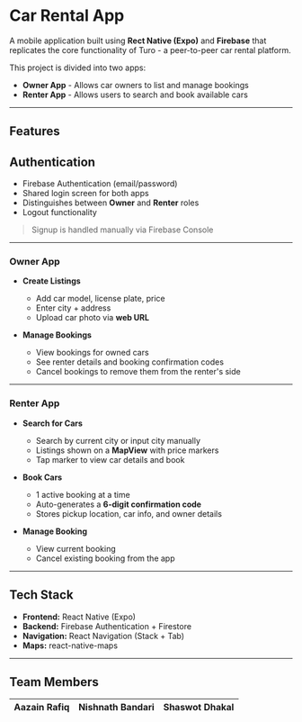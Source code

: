 # Car Rental App

A mobile application built using **Rect Native (Expo)** and **Firebase** that replicates the core functionality of Turo - a peer-to-peer car rental platform.

This project is divided into two apps:
- **Owner App** - Allows car owners to list and manage bookings
- **Renter App** - Allows users to search and book available cars 

--- 

## Features

## Authentication 
- Firebase Authentication (email/password)
- Shared login screen for both apps
- Distinguishes between **Owner** and **Renter** roles
- Logout functionality

> Signup is handled manually via Firebase Console

---

### Owner App
- **Create Listings**
  - Add car model, license plate, price
  - Enter city + address
  - Upload car photo via **web URL**

- **Manage Bookings**
  - View bookings for owned cars 
  - See renter details and booking confirmation codes
  - Cancel bookings to remove them from the renter's side

---

### Renter App
- **Search for Cars**
  - Search by current city or input city manually
  - Listings shown on a **MapView** with price markers
  - Tap marker to view car details and book

- **Book Cars**
  - 1 active booking at a time
  - Auto-generates a **6-digit confirmation code**
  - Stores pickup location, car info, and owner details 

- **Manage Booking**
  - View current booking
  - Cancel existing booking from the app

---

## Tech Stack

- **Frontend:** React Native (Expo)
- **Backend:** Firebase Authentication + Firestore 
- **Navigation:** React Navigation (Stack + Tab)
- **Maps:** react-native-maps

---

## Team Members 
| Aazain Rafiq | Nishnath Bandari | Shaswot Dhakal |
|--------------|------------------|----------------|

